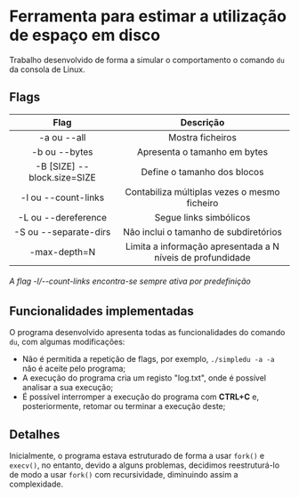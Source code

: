 # Ferramenta para estimar a utilização de espaço em disco

Trabalho desenvolvido de forma a simular o comportamento o comando `du` da consola de Linux.

## Flags

| Flag                       | Descrição                                                 |
| :-------------------------:|:---------------------------------------------------------:|
| -a ou --all                | Mostra ficheiros                                          |
| -b ou --bytes              | Apresenta o tamanho em bytes                              |
| -B [SIZE] --block.size=SIZE| Define o tamanho dos blocos                               |
| -l ou --count-links        | Contabiliza múltiplas vezes o mesmo ficheiro              |
| -L ou --dereference        | Segue links simbólicos                                    |
| -S ou --separate-dirs      | Não inclui o tamanho de subdiretórios                     |
| -max-depth=N               | Limita a informação apresentada a N níveis de profundidade|

###### A flag -l/--count-links encontra-se sempre ativa por predefinição

## Funcionalidades implementadas

O programa desenvolvido apresenta todas as funcionalidades do comando `du`, com algumas modificações:

- Não é permitida a repetição de flags, por exemplo, `./simpledu -a -a` não é aceite pelo programa;
- A execução do programa cria um registo "log.txt", onde é possível analisar a sua execução;
- É possível interromper a execução do programa com **CTRL+C** e, posteriormente, retomar ou terminar a execução deste;

## Detalhes

Inicialmente, o programa estava estruturado de forma a usar `fork()` e `execv()`, no entanto, devido a alguns problemas,
decidimos reestruturá-lo de modo a usar `fork()` com recursividade, diminuindo assim a complexidade.